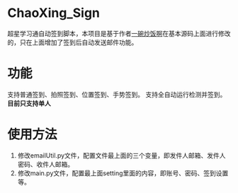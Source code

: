 # ChaoXing_Sign
超星学习通自动签到脚本，本项目是基于作者[一碗炒饭啊](https://space.bilibili.com/85497962)在基本源码上面进行修改的，只在上面增加了签到后自动发送邮件功能。

# 功能
支持普通签到、拍照签到、位置签到、手势签到。
支持全自动运行检测并签到。**目前只支持单人**


# 使用方法
1. 修改emailUtil.py文件，配置文件最上面的三个变量，即发件人邮箱、发件人密码、收件人邮箱。
2. 修改main.py文件，配置最上面setting里面的内容，即账号、密码、签到设置等。





